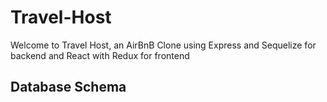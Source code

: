 # Travel-Host

Welcome to Travel Host, an AirBnB Clone using Express and Sequelize for backend and React with Redux for frontend

## Database Schema
